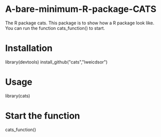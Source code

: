# A-bare-minimum-R-package-CATS
The R package cats. This package is to show how a R package look like. You can run the function cats_function() to start.
# Installation
library(devtools)
install_github("cats","lweicdsor")
# Usage
library(cats)
# Start the function
cats_function()
